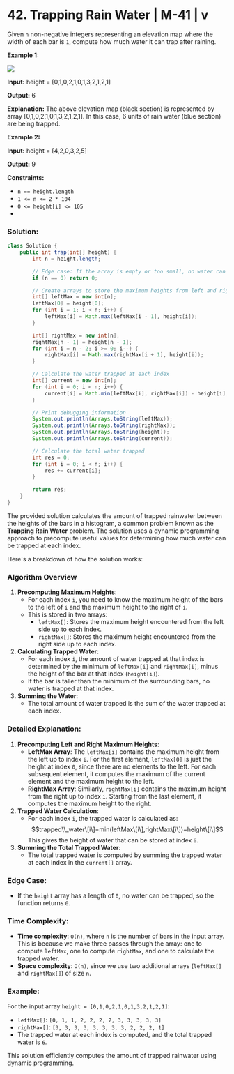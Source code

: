 # 42. Trapping Rain Water | M-41 | v

[//]: # ([![IMAGE ALT TEXT HERE]&#40;https://img.youtube.com/vi/vXFq7WBdv3U/0.jpg&#41;]&#40;https://youtu.be/vXFq7WBdv3U&#41;)

Given `n` non-negative integers representing an elevation map where the width of each bar is `1`, compute how much water it can trap after raining.

**Example 1:**

![](https://assets.leetcode.com/uploads/2018/10/22/rainwatertrap.png)

**Input:** height = \[0,1,0,2,1,0,1,3,2,1,2,1\] 

**Output:** 6 

**Explanation:** The above elevation map (black section) is represented by array \[0,1,0,2,1,0,1,3,2,1,2,1\]. In this case, 6 units of rain water (blue section) are being trapped.


**Example 2:**

**Input:** height = \[4,2,0,3,2,5\] 

**Output:** 9

**Constraints:**

*   `n == height.length`
*   `1 <= n <= 2 * 104`
*   `0 <= height[i] <= 105`
* 
### Solution:
```java
class Solution {
    public int trap(int[] height) {
        int n = height.length;

        // Edge case: If the array is empty or too small, no water can be trapped.
        if (n == 0) return 0;

        // Create arrays to store the maximum heights from left and right for each index.
        int[] leftMax = new int[n];
        leftMax[0] = height[0];
        for (int i = 1; i < n; i++) {
            leftMax[i] = Math.max(leftMax[i - 1], height[i]);
        }

        int[] rightMax = new int[n];
        rightMax[n - 1] = height[n - 1];
        for (int i = n - 2; i >= 0; i--) {
            rightMax[i] = Math.max(rightMax[i + 1], height[i]);
        }

        // Calculate the water trapped at each index
        int[] current = new int[n];
        for (int i = 0; i < n; i++) {
            current[i] = Math.min(leftMax[i], rightMax[i]) - height[i];
        }

        // Print debugging information
        System.out.println(Arrays.toString(leftMax));
        System.out.println(Arrays.toString(rightMax));
        System.out.println(Arrays.toString(height));
        System.out.println(Arrays.toString(current));

        // Calculate the total water trapped
        int res = 0;
        for (int i = 0; i < n; i++) {
            res += current[i];
        }

        return res;
    }
}

```


The provided solution calculates the amount of trapped rainwater between the heights of the bars in a histogram, a common problem known as the **Trapping Rain Water** problem. The solution uses a dynamic programming approach to precompute useful values for determining how much water can be trapped at each index.

Here's a breakdown of how the solution works:

### Algorithm Overview

1.  **Precomputing Maximum Heights**:
    *   For each index `i`, you need to know the maximum height of the bars to the left of `i` and the maximum height to the right of `i`.
    *   This is stored in two arrays:
        *   `leftMax[]`: Stores the maximum height encountered from the left side up to each index.
        *   `rightMax[]`: Stores the maximum height encountered from the right side up to each index.
2.  **Calculating Trapped Water**:
    *   For each index `i`, the amount of water trapped at that index is determined by the minimum of `leftMax[i]` and `rightMax[i]`, minus the height of the bar at that index (`height[i]`).
    *   If the bar is taller than the minimum of the surrounding bars, no water is trapped at that index.
3.  **Summing the Water**:
    *   The total amount of water trapped is the sum of the water trapped at each index.



### Detailed Explanation:

1.  **Precomputing Left and Right Maximum Heights**:
    *   **LeftMax Array**: The `leftMax[i]` contains the maximum height from the left up to index `i`. For the first element, `leftMax[0]` is just the height at index `0`, since there are no elements to the left. For each subsequent element, it computes the maximum of the current element and the maximum height to the left.
    *   **RightMax Array**: Similarly, `rightMax[i]` contains the maximum height from the right up to index `i`. Starting from the last element, it computes the maximum height to the right.
2.  **Trapped Water Calculation**:
    *   For each index `i`, the trapped water is calculated as: $$trapped\\_water\[i\]=min⁡(leftMax\[i\],rightMax\[i\])−height\[i\]$$ This gives the height of water that can be stored at index `i`.
3.  **Summing the Total Trapped Water**:
    *   The total trapped water is computed by summing the trapped water at each index in the `current[]` array.

### Edge Case:

*   If the `height` array has a length of `0`, no water can be trapped, so the function returns `0`.

### Time Complexity:

*   **Time complexity**: `O(n)`, where `n` is the number of bars in the input array. This is because we make three passes through the array: one to compute `leftMax`, one to compute `rightMax`, and one to calculate the trapped water.
*   **Space complexity**: `O(n)`, since we use two additional arrays (`leftMax[]` and `rightMax[]`) of size `n`.

### Example:

For the input array `height = [0,1,0,2,1,0,1,3,2,1,2,1]`:

*   `leftMax[]`: `[0, 1, 1, 2, 2, 2, 2, 3, 3, 3, 3, 3]`
*   `rightMax[]`: `[3, 3, 3, 3, 3, 3, 3, 3, 2, 2, 2, 1]`
*   The trapped water at each index is computed, and the total trapped water is `6`.

This solution efficiently computes the amount of trapped rainwater using dynamic programming.